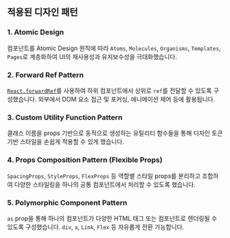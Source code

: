 ## 적용된 디자인 패턴

### 1. Atomic Design

컴포넌트를 Atomic Design 원칙에 따라 `Atoms`, `Molecules`, `Organisms`, `Templates`, `Pages`로 계층화하여 UI의 재사용성과 유지보수성을 극대화했습니다.

### 2. Forward Ref Pattern

[`React.forwardRef`](https://react.dev/reference/react/forwardRef)를 사용하여 하위 컴포넌트에서 상위로 `ref`를 전달할 수 있도록 구성했습니다. 외부에서 DOM 요소 접근 및 포커싱, 애니메이션 제어 등에 활용됩니다.

### 3. Custom Utility Function Pattern

클래스 이름을 props 기반으로 동적으로 생성하는 유틸리티 함수들을 통해 디자인 토큰 기반 스타일을 손쉽게 적용할 수 있게 했습니다.

### 4. Props Composition Pattern (Flexible Props)

`SpacingProps`, `StyleProps`, `FlexProps` 등 역할별 스타일 props를 분리하고 조합하여 다양한 스타일링을 하나의 공통 컴포넌트에서 처리할 수 있도록 했습니다.

### 5. Polymorphic Component Pattern

`as` prop을 통해 하나의 컴포넌트가 다양한 HTML 태그 또는 컴포넌트로 렌더링될 수 있도록 구성했습니다. `div`, `a`, `Link`, `Flex` 등 자유롭게 전환 가능합니다.
